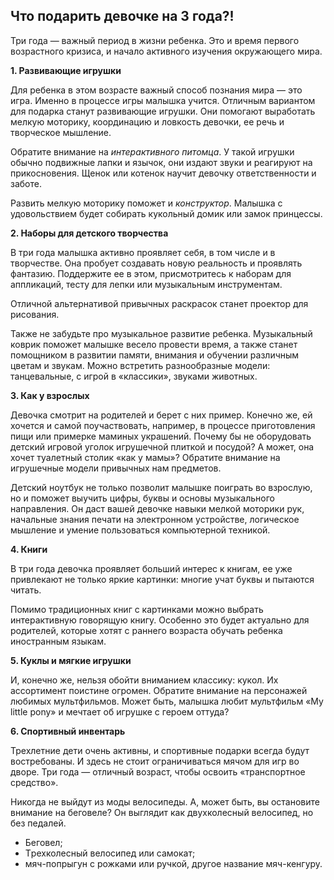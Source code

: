 ## Что подарить девочке на 3 года?!
Три года — важный период в жизни ребенка. Это и время первого возрастного кризиса, и начало активного изучения окружающего мира.

__1. Развивающие игрушки__

Для ребенка в этом возрасте важный способ познания мира — это игра. Именно в процессе игры малышка учится. Отличным вариантом для подарка станут развивающие игрушки. Они помогают выработать мелкую моторику, координацию и ловкость девочки, ее речь и творческое мышление. 

Обратите внимание на *интерактивного питомца*. У такой игрушки обычно подвижные лапки и язычок, они издают звуки и реагируют на прикосновения. Щенок или котенок научит девочку ответственности и заботе.

Развить мелкую моторику поможет и *конструктор*. Малышка с удовольствием будет собирать кукольный домик или замок принцессы.

__2. Наборы для детского творчества__

В три года малышка активно проявляет себя, в том числе и в творчестве. Она пробует создавать новую реальность и проявлять фантазию. Поддержите ее в этом, присмотритесь к наборам для аппликаций, тесту для лепки или музыкальным инструментам.

Отличной альтернативой привычных раскрасок станет проектор для рисования. 

Также не забудьте про музыкальное развитие ребенка. Музыкальный коврик поможет малышке весело провести время, а также станет помощником в развитии памяти, внимания и обучении различным цветам и звукам. Можно встретить разнообразные модели: танцевальные, с игрой в «классики», звуками животных.

__3. Как у взрослых__

Девочка смотрит на родителей и берет с них пример. Конечно же, ей хочется и самой поучаствовать, например, в процессе приготовления пищи или примерке маминых украшений. Почему бы не оборудовать детский игровой уголок игрушечной плиткой и посудой? А может, она хочет туалетный столик «как у мамы»? Обратите внимание на игрушечные модели привычных нам предметов.

Детский ноутбук не только позволит малышке поиграть во взрослую, но и поможет выучить цифры, буквы и основы музыкального направления. Он даст вашей девочке навыки мелкой моторики рук, начальные знания печати на электронном устройстве, логическое мышление и умение пользоваться компьютерной техникой.

__4. Книги__

В три года девочка проявляет больший интерес к книгам, ее уже привлекают не только яркие картинки: многие учат буквы и пытаются читать. 

Помимо традиционных книг с картинками можно выбрать интерактивную говорящую книгу. Особенно это будет актуально для родителей, которые хотят с раннего возраста обучать ребенка иностранным языкам.

__5. Куклы и мягкие игрушки__

И, конечно же, нельзя обойти вниманием классику: кукол. Их ассортимент поистине огромен. Обратите внимание на персонажей любимых мультфильмов. Может быть, малышка любит мультфильм «My little pony» и мечтает об игрушке с героем оттуда?

__6. Спортивный инвентарь__

Трехлетние дети очень активны, и спортивные подарки всегда будут востребованы. И здесь не стоит ограничиваться мячом для игр во дворе. Три года — отличный возраст, чтобы освоить «транспортное средство».

Никогда не выйдут из моды велосипеды. А, может быть, вы остановите внимание на беговеле? Он выглядит как двухколесный велосипед, но без педалей.

* Беговел;
* Tрехколесный велосипед или самокат; 
* мяч-попрыгун с рожками или ручкой, другое название мяч-кенгуру.
